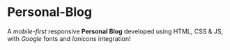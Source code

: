 # Personal-Blog
A <em>mobile-first</em> responsive <strong>Personal Blog</strong> developed using HTML, CSS &amp; JS, with <em>Google</em> fonts and <em>Ionicons</em> integration!
